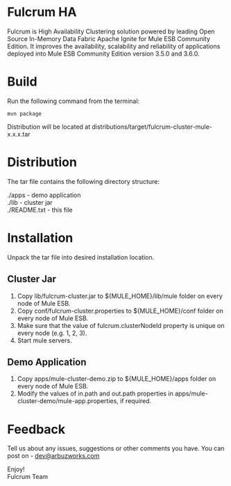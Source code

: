 # Fulcrum HA
Fulcrum is High Availability Clustering solution powered by leading Open Source In-Memory Data Fabric Apache Ignite for Mule ESB Community Edition. It improves the availability, scalability and reliability of applications deployed into Mule ESB Community Edition version 3.5.0 and 3.6.0.

# Build
Run the following command from the terminal:

    mvn package

Distribution will be located at distributions/target/fulcrum-cluster-mule-x.x.x.tar

# Distribution
The tar file contains the following directory structure:

./apps                 - demo application  
./lib                  - cluster jar  
./README.txt           - this file  

# Installation
Unpack the tar file into desired installation location. 

## Cluster Jar
1. Copy lib/fulcrum-cluster.jar to ${MULE_HOME}/lib/mule folder on every node of Mule ESB.
2. Copy conf/fulcrum-cluster.properties to ${MULE_HOME}/conf folder on every node of Mule ESB.
3. Make sure that the value of fulcrum.clusterNodeId property is unique on every node (e.g. 1, 2, 3).
4. Start mule servers.

## Demo Application
1. Copy apps/mule-cluster-demo.zip to ${MULE_HOME}/apps folder on every node of Mule ESB.
2. Modify the values of in.path and out.path properties in apps/mule-cluster-demo/mule-app.properties, if required.
 
# Feedback
Tell us about any issues, suggestions or other comments you have.
You can post on - dev@arbuzworks.com

Enjoy!  
Fulcrum Team
